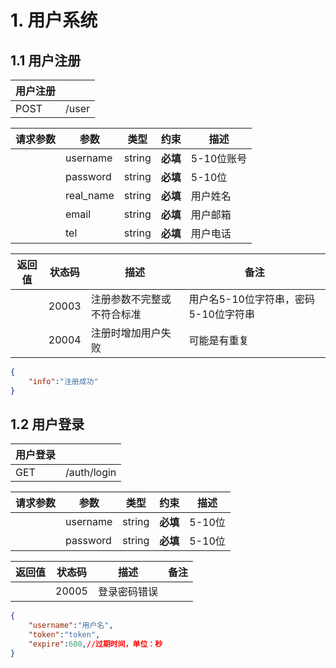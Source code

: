 # 1. 用户系统 
## 1.1 用户注册
| 用户注册 | &nbsp; |
| --- | --- | 
| POST | /user | 

| 请求参数 | 参数 | 类型 | 约束 | 描述 |
| --- | --- | --- | --- | --- |
| &nbsp; | username | string | **必填** | 5-10位账号 | 
| &nbsp; | password | string | **必填** | 5-10位 | 
| &nbsp; | real_name | string | **必填** | 用户姓名 | 
| &nbsp; | email | string | **必填** | 用户邮箱 | 
| &nbsp; | tel | string | **必填** | 用户电话 | 

| 返回值 | 状态码 | 描述 | 备注 |
| --- | --- | --- | --- |
| &nbsp; | 20003 | 注册参数不完整或不符合标准 | 用户名5-10位字符串，密码5-10位字符串 |
| &nbsp; | 20004 | 注册时增加用户失败 | 可能是有重复 |

```json
{
    "info":"注册成功"
}
```
## 1.2 用户登录
| 用户登录 | &nbsp; |
| --- | --- | 
| GET | /auth/login | 

| 请求参数 | 参数 | 类型 | 约束 | 描述 |
| --- | --- | --- | --- | --- |
| &nbsp; | username | string | **必填** | 5-10位 | 
| &nbsp; | password | string | **必填** | 5-10位 | 

| 返回值 | 状态码 | 描述 | 备注 |
| --- | --- | --- | --- |
| &nbsp; | 20005 | 登录密码错误 | &nbsp; |

```json
{
    "username":"用户名",
    "token":"token",
    "expire":600,//过期时间，单位：秒
}
```